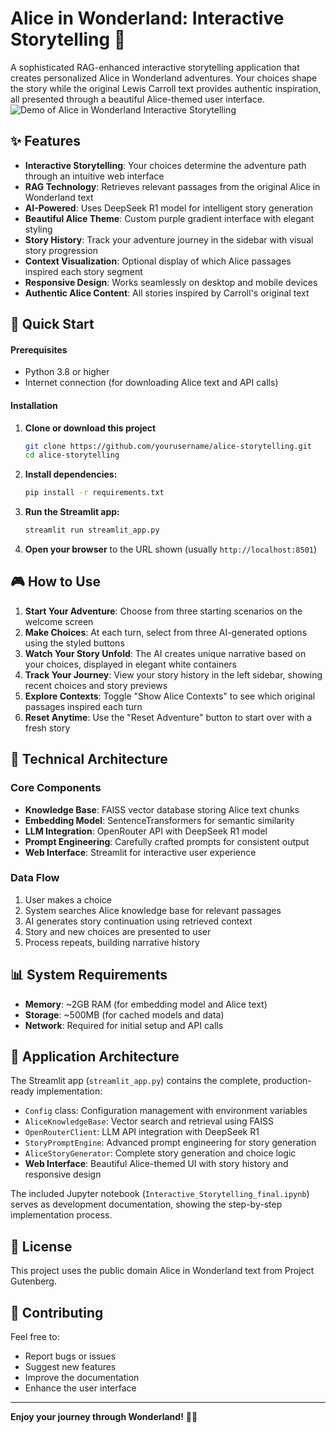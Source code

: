 # Alice in Wonderland: Interactive Storytelling 🐰

A sophisticated RAG-enhanced interactive storytelling application that creates personalized Alice in Wonderland adventures. Your choices shape the story while the original Lewis Carroll text provides authentic inspiration, all presented through a beautiful Alice-themed user interface.
![Demo of Alice in Wonderland Interactive Storytelling](demo.gif)
## ✨ Features

- **Interactive Storytelling**: Your choices determine the adventure path through an intuitive web interface
- **RAG Technology**: Retrieves relevant passages from the original Alice in Wonderland text
- **AI-Powered**: Uses DeepSeek R1 model for intelligent story generation
- **Beautiful Alice Theme**: Custom purple gradient interface with elegant styling
- **Story History**: Track your adventure journey in the sidebar with visual story progression
- **Context Visualization**: Optional display of which Alice passages inspired each story segment
- **Responsive Design**: Works seamlessly on desktop and mobile devices
- **Authentic Alice Content**: All stories inspired by Carroll's original text

## 🚀 Quick Start

#### Prerequisites
- Python 3.8 or higher
- Internet connection (for downloading Alice text and API calls)

#### Installation

1. **Clone or download this project**
   ```bash
   git clone https://github.com/yourusername/alice-storytelling.git
   cd alice-storytelling
   ```

2. **Install dependencies:**
   ```bash
   pip install -r requirements.txt
   ```

3. **Run the Streamlit app:**
   ```bash
   streamlit run streamlit_app.py
   ```

4. **Open your browser** to the URL shown (usually `http://localhost:8501`)

## 🎮 How to Use

1. **Start Your Adventure**: Choose from three starting scenarios on the welcome screen
2. **Make Choices**: At each turn, select from three AI-generated options using the styled buttons
3. **Watch Your Story Unfold**: The AI creates unique narrative based on your choices, displayed in elegant white containers
4. **Track Your Journey**: View your story history in the left sidebar, showing recent choices and story previews
5. **Explore Contexts**: Toggle "Show Alice Contexts" to see which original passages inspired each turn
6. **Reset Anytime**: Use the "Reset Adventure" button to start over with a fresh story


## 🔧 Technical Architecture

### Core Components
- **Knowledge Base**: FAISS vector database storing Alice text chunks
- **Embedding Model**: SentenceTransformers for semantic similarity
- **LLM Integration**: OpenRouter API with DeepSeek R1 model
- **Prompt Engineering**: Carefully crafted prompts for consistent output
- **Web Interface**: Streamlit for interactive user experience

### Data Flow
1. User makes a choice
2. System searches Alice knowledge base for relevant passages
3. AI generates story continuation using retrieved context
4. Story and new choices are presented to user
5. Process repeats, building narrative history

## 📊 System Requirements

- **Memory**: ~2GB RAM (for embedding model and Alice text)
- **Storage**: ~500MB (for cached models and data)
- **Network**: Required for initial setup and API calls

## 📝 Application Architecture

The Streamlit app (`streamlit_app.py`) contains the complete, production-ready implementation:

- `Config` class: Configuration management with environment variables
- `AliceKnowledgeBase`: Vector search and retrieval using FAISS
- `OpenRouterClient`: LLM API integration with DeepSeek R1
- `StoryPromptEngine`: Advanced prompt engineering for story generation
- `AliceStoryGenerator`: Complete story generation and choice logic
- **Web Interface**: Beautiful Alice-themed UI with story history and responsive design

The included Jupyter notebook (`Interactive_Storytelling_final.ipynb`) serves as development documentation, showing the step-by-step implementation process.

## 📄 License

This project uses the public domain Alice in Wonderland text from Project Gutenberg.

## 🤝 Contributing

Feel free to:
- Report bugs or issues
- Suggest new features
- Improve the documentation
- Enhance the user interface

---

**Enjoy your journey through Wonderland!** 🎩✨
